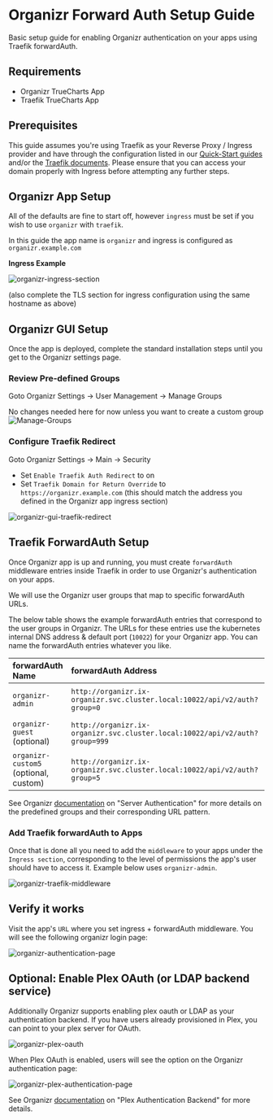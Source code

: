 # Organizr Forward Auth Setup Guide

Basic setup guide for enabling Organizr authentication on your apps using Traefik forwardAuth.

## Requirements

- Organizr TrueCharts App
- Traefik TrueCharts App

## Prerequisites

This guide assumes you're using Traefik as your Reverse Proxy / Ingress provider and have through the configuration listed in our
[Quick-Start guides](https://truecharts.org/manual/guides/adding-letsencrypt) and/or the [Traefik documents](https://truecharts.org/charts/enterprise/traefik/how-to).
Please ensure that you can access your domain properly with Ingress before attempting any further steps.

## Organizr App Setup

All of the defaults are fine to start off, however `ingress` must be set if you wish to use `organizr` with `traefik`.

In this guide the app name is `organizr` and ingress is configured as `organizr.example.com`

**Ingress Example**

![organizr-ingress-section](img/organizr-ingress-section.png)

(also complete the TLS section for ingress configuration using the same hostname as above)

## Organizr GUI Setup

Once the app is deployed, complete the standard installation steps until you get to the Organizr settings page.

### Review Pre-defined Groups

Goto Organizr Settings -> User Management -> Manage Groups

No changes needed here for now unless you want to create a custom group
![Manage-Groups](img/organizr-groups.png)

### Configure Traefik Redirect

Goto Organizr Settings -> Main -> Security

- Set `Enable Traefik Auth Redirect` to on
- Set `Traefik Domain for Return Override` to `https://organizr.example.com` (this should match the address you defined in the Organizr app ingress section)

![organizr-gui-traefik-redirect](img/organizr-gui-traefik-redirect.png)

## Traefik ForwardAuth Setup

Once Organizr app is up and running, you must create `forwardAuth` middleware entries inside Traefik in order to use Organizr's authentication on your apps.

We will use the Organizr user groups that map to specific forwardAuth URLs.

The below table shows the example forwardAuth entries that correspond to the user groups in Organizr.
The URLs for these entries use the kubernetes internal DNS address & default port (`10022`) for your Organizr app. You can name the forwardAuth entries whatever you like.

| forwardAuth Name                      | forwardAuth Address                                                         |                             screenshot                              |
| :------------------------------------ | :-------------------------------------------------------------------------- | :-----------------------------------------------------------------: |
| `organizr-admin`                      | `http://organizr.ix-organizr.svc.cluster.local:10022/api/v2/auth?group=0`   |  ![Organizr-admin-forwardAuth](img/organizr-admin-forwardAuth.png)  |
| `organizr-guest` (optional)           | `http://organizr.ix-organizr.svc.cluster.local:10022/api/v2/auth?group=999` |  ![Organizr-guest-forwardAuth](img/organizr-guest-forwardAuth.png)  |
| `organizr-custom5` (optional, custom) | `http://organizr.ix-organizr.svc.cluster.local:10022/api/v2/auth?group=5`   | ![Organizr-custom-forwardAuth](img/organizr-custom-forwardAuth.png) |

See Organizr [documentation](https://docs.organizr.app/features/server-authentication#using-the-organizr-authorization-api) on "Server Authentication"
for more details on the predefined groups and their corresponding URL pattern.

### Add Traefik forwardAuth to Apps

Once that is done all you need to add the `middleware` to your apps under the `Ingress section`, corresponding to the level of
permissions the app's user should have to access it. Example below uses `organizr-admin`.

![organizr-traefik-middleware](img/organizr-traefik-middleware.png)

## Verify it works

Visit the app's `URL` where you set ingress + forwardAuth middleware. You will see the following organizr login page:

![organizr-authentication-page](img/organizr-authentication-page.png)

## Optional: Enable Plex OAuth (or LDAP backend service)

Additionally Organizr supports enabling plex oauth or LDAP as your authentication backend. If you have users already provisioned
in Plex, you can point to your plex server for OAuth.

![organizr-plex-oauth](img/organizr-plex-oauth.png)

When Plex OAuth is enabled, users will see the option on the Organizr authentication page:

![organizr-plex-authentication-page](img/organizr-plex-authentication-page.png)

See Organizr [documentation](https://docs.organizr.app/features/authentication-backends/plex-backend) on "Plex Authentication Backend" for more details.
